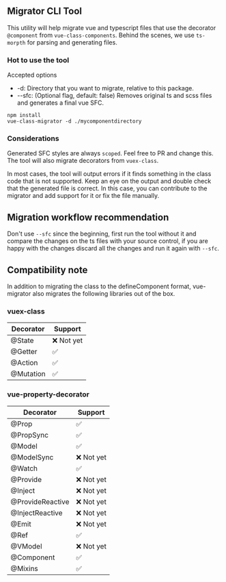 

## Migrator CLI Tool

This utility will help migrate vue and typescript files that use the decorator `@component` from `vue-class-components`. Behind the scenes, we use `ts-morpth` for parsing and generating files.

### Hot to use the tool

Accepted options
- -d: Directory that you want to migrate, relative to this package.
- --sfc: (Optional flag, default: false) Removes original ts and scss files and generates a final vue SFC.

```
npm install
vue-class-migrator -d ./mycomponentdirectory
```

### Considerations

Generated SFC styles are always `scoped`. Feel free to PR and change this.
The tool will also migrate decorators from `vuex-class`.

In most cases, the tool will output errors if it finds something in the class code that is not supported. Keep an eye on the output and double check that the generated file is correct. In this case, you can contribute to the migrator and add support for it or fix the file manually.


## Migration workflow recommendation

Don't use `--sfc` since the beginning, first run the tool without it and compare the changes on the ts files with your source control, if you are happy with the changes discard all the changes and run it again with `--sfc`.


## Compatibility note

In addition to migrating the class to the defineComponent format, vue-migrator also migrates the following libraries out of the box.

### vuex-class

|Decorator|Support|
|---|---|
|@State|❌ Not yet|
|@Getter|✅|
|@Action|✅|
|@Mutation|✅|


### vue-property-decorator

|Decorator|Support|
|---|---|
|@Prop|✅|
|@PropSync|✅|
|@Model|✅|
|@ModelSync|❌ Not yet|
|@Watch|✅|
|@Provide|❌ Not yet|
|@Inject|❌ Not yet|
|@ProvideReactive|❌ Not yet|
|@InjectReactive|❌ Not yet|
|@Emit|❌ Not yet|
|@Ref|✅|
|@VModel|❌ Not yet|
|@Component|✅|
|@Mixins|✅|

